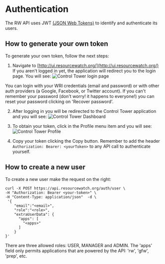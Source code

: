 # Authentication

The RW API uses JWT [(JSON Web Tokens)](https://tools.ietf.org/html/rfc7519) to identify and authenticate its users.

## How to generate your own token

To generate your own token, follow the next steps:

1. Navigate to [http://ui.resourcewatch.org/](http://ui.resourcewatch.org/)
If you aren't logged in yet, the application will redirect you to the login page.
You will see:
![Control Tower login page](images/authentication/login.png)

You can login with your WRI credentials (email and password) or with other auth providers (a Google, Facebook, or Twitter account). If you can't remember your password (don't worry! it happens to everyone!) you can reset your password clicking on 'Recover password'.

2. After logging in you will be redirected to the Control Tower application and you will see:
![Control Tower Dashboard](images/authentication/control-tower.png)

3. To obtain your token, click in the Profile menu item and you will see:
![Control Tower Profile](images/authentication/profile.png)

4. Copy your token clicking the Copy button. Remember to add the header `Authorization: Bearer: <yourToken>` to any API call to authenticate yourself.

## How to create a new user

To create a new user make the request on the right:

```shell
curl -X POST https://api.resourcewatch.org/auth/user \
-H "Authorization: Bearer <your-token>" \
-H "Content-Type: application/json"  -d \
 '{
    "email":"<email>",
    "role":"<role>",
    "extraUserData": {
      "apps": [
        "<apps>"
      ]
    }
}'
```

There are three allowed roles: USER, MANAGER and ADMIN. The 'apps' field only permits applications that are powered by the API: 'rw', 'gfw', 'prep', etc.

